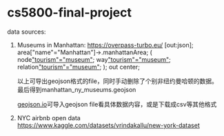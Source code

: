 # cs5800-final-project

data sources:
1. Museums in Manhattan: https://overpass-turbo.eu/
    [out:json];
    area["name"="Manhattan"]->.manhattanArea;
    (
        node["tourism"="museum"](area.manhattanArea);
        way["tourism"="museum"](area.manhattanArea);
        relation["tourism"="museum"](area.manhattanArea);
    );
    out center;
    
    以上可导出geojson格式的file，同时手动删除了个别非纽约曼哈顿的数据。
    最后得到manhattan_ny_museums.geojson

    [geojson.io](https://geojson.io/)可导入geojson file看具体数据内容，或是下载成csv等其他格式

2. NYC airbnb open data
https://www.kaggle.com/datasets/vrindakallu/new-york-dataset